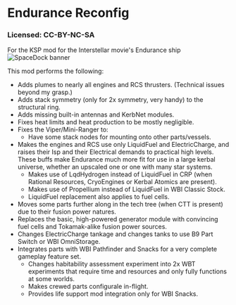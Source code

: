 # Endurance Reconfig
### Licensed: CC-BY-NC-SA
For the KSP mod for the Interstellar movie's Endurance ship
![SpaceDock banner](https://i.imgur.com/I3NKBhG.png)

This mod performs the following:
* Adds plumes to nearly all engines and RCS thrusters. (Technical issues beyond my grasp.)
* Adds stack symmetry (only for 2x symmetry, very handy) to the structural ring.
* Adds missing built-in antennas and KerbNet modules.
* Fixes heat limits and heat production to be mostly negligible.
* Fixes the Viper/Mini-Ranger to:
  * Have some stack nodes for mounting onto other parts/vessels.
* Makes the engines and RCS use only LiquidFuel and ElectricCharge, and raises their Isp and their Electrical demands to practical high levels. These buffs make Endurance much more fit for use in a large kerbal universe, whether an upscaled one or one with many star systems.
  * Makes use of LqdHydrogen instead of LiquidFuel in CRP (when Rational Resources, CryoEngines or Kerbal Atomics are present).
  * Makes use of Propellium instead of LiquidFuel in WBI Classic Stock.
  * LiquidFuel replacement also applies to fuel cells.
* Moves some parts further along in the tech tree (when CTT is present) due to their fusion power natures.
* Replaces the basic, high-powered generator module with convincing fuel cells and Tokamak-alike fusion power sources.
* Changes ElectricCharge tankage and changes tanks to use B9 Part Switch or WBI OmniStorage.
* Integrates parts with WBI Pathfinder and Snacks for a very complete gameplay feature set.
  * Changes habitability assessment experiment into 2x WBT experiments that require time and resources and only fully functions at some worlds.
  * Makes crewed parts configurale in-flight.
  * Provides life support mod integration only for WBI Snacks.

